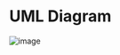 # UML Diagram


![image](https://user-images.githubusercontent.com/67853629/169343602-f4c0663b-cc58-42c4-b21c-704228cfe83b.png)
